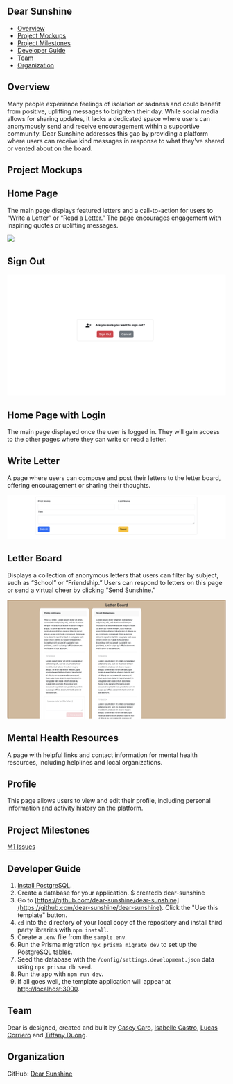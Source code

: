 ## Dear Sunshine
* [Overview](#overview)
* [Project Mockups](#project-mockups)
* [Project Milestones](#project-milestones)
* [Developer Guide](#developer-guide)
* [Team](#team)
* [Organization](#organization)

## Overview

Many people experience feelings of isolation or sadness and could benefit from positive, uplifting messages to brighten their day. While social media allows for sharing updates, it lacks a dedicated space where users can anonymously send and receive encouragement within a supportive community. Dear Sunshine addresses this gap by providing a platform where users can receive kind messages in response to what they've shared or vented about on the board.

## Project Mockups
<div class="container">
  <div class="content">
    <h2>Home Page</h2>
    <p>The main page displays featured letters and a call-to-action for users to “Write a Letter” or “Read a Letter.” The page encourages engagement with inspiring quotes or uplifting messages.</p>
    <img src="./dear-sunshine-front-page.png">
  </div>
</div>

<!-- <div class="container">
  <div class="content">
    <h2>Sign Up/Sign In</h2>
  </div>
</div> -->

<div class="container">
  <div class="content">
    <h2>Sign Out</h2>
    <img src="./sign-out.png">
  </div>
</div>

<div class="container">
  <div class="content">
    <h2>Home Page with Login</h2>
    <p>The main page displayed once the user is logged in. They will gain access to the other pages where they can write or read a letter.</p>
  </div>
</div>

<div class="container">
  <div class="content">
    <h2>Write Letter</h2>
    <p>A page where users can compose and post their letters to the letter board, offering encouragement or sharing their thoughts.</p>
    <img src="./write-letter.png">
  </div>
</div>

<div class="container">
  <div class="content">
    <h2>Letter Board</h2>
    <p>Displays a collection of anonymous letters that users can filter by subject, such as “School” or “Friendship.” Users can respond to letters on this page or send a virtual cheer by clicking “Send Sunshine.”</p>
    <img src="./letter-board.png">
  </div>
</div>

<div class="container">
  <div class="content">
    <h2>Mental Health Resources</h2>
    <p>A page with helpful links and contact information for mental health resources, including helplines and local organizations.</p>
  </div>
</div>

<div class="container">
  <div class="content">
    <h2>Profile</h2>
    <p>This page allows users to view and edit their profile, including personal information and activity history on the platform.</p>
  </div>
</div>

## Project Milestones
[M1 Issues](https://github.com/orgs/dear-sunshine/projects/3)

## Developer Guide
1. [Install PostgreSQL](https://www.postgresql.org/download/).
2. Create a database for your application. $ createdb dear-sunshine
3. Go to [https://github.com/dear-sunshine/dear-sunshine](https://github.com/dear-sunshine/dear-sunshine). Click the "Use this template" button.
4. `cd` into the directory of your local copy of the repository and install third party libraries with `npm install`.
5. Create a `.env` file from the `sample.env`.
6. Run the Prisma migration `npx prisma migrate dev` to set up the PostgreSQL tables.
7. Seed the database with the `/config/settings.development.json` data using `npx prisma db seed`.
8. Run the app with `npm run dev`.
9. If all goes well, the template application will appear at [http://localhost:3000](http://localhost:3000).

## Team
Dear is designed, created and built by [Casey Caro](https://kmiks.github.io/), [Isabelle Castro](https://icastro808.github.io/), [Lucas Corriero](https://lucascorriero.github.io/) and [Tiffany Duong](https://tiffanyduong1.github.io/).

## Organization
GitHub: [Dear Sunshine](https://github.com/dear-sunshine/dear-sunshine.github.io)
